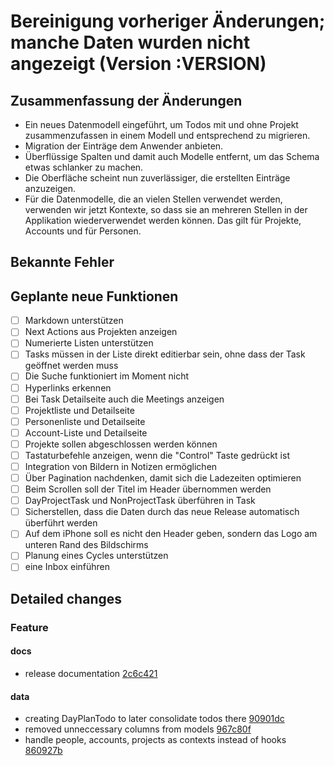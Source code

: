 # Bereinigung vorheriger Änderungen; manche Daten wurden nicht angezeigt (Version :VERSION)

## Zusammenfassung der Änderungen

- Ein neues Datenmodell eingeführt, um Todos mit und ohne Projekt zusammenzufassen in einem Modell und entsprechend zu migrieren.
- Migration der Einträge dem Anwender anbieten.
- Überflüssige Spalten und damit auch Modelle entfernt, um das Schema etwas schlanker zu machen.
- Die Oberfläche scheint nun zuverlässiger, die erstellten Einträge anzuzeigen.
- Für die Datenmodelle, die an vielen Stellen verwendet werden, verwenden wir jetzt Kontexte, so dass sie an mehreren Stellen in der Applikation wiederverwendet werden können. Das gilt für Projekte, Accounts und für Personen.

## Bekannte Fehler

## Geplante neue Funktionen

- [ ] Markdown unterstützen
- [ ] Next Actions aus Projekten anzeigen
- [ ] Numerierte Listen unterstützen
- [ ] Tasks müssen in der Liste direkt editierbar sein, ohne dass der Task geöffnet werden muss
- [ ] Die Suche funktioniert im Moment nicht
- [ ] Hyperlinks erkennen
- [ ] Bei Task Detailseite auch die Meetings anzeigen
- [ ] Projektliste und Detailseite
- [ ] Personenliste und Detailseite
- [ ] Account-Liste und Detailseite
- [ ] Projekte sollen abgeschlossen werden können
- [ ] Tastaturbefehle anzeigen, wenn die "Control" Taste gedrückt ist
- [ ] Integration von Bildern in Notizen ermöglichen
- [ ] Über Pagination nachdenken, damit sich die Ladezeiten optimieren
- [ ] Beim Scrollen soll der Titel im Header übernommen werden
- [ ] DayProjectTask und NonProjectTask überführen in Task
- [ ] Sicherstellen, dass die Daten durch das neue Release automatisch überführt werden
- [ ] Auf dem iPhone soll es nicht den Header geben, sondern das Logo am unteren Rand des Bildschirms
- [ ] Planung eines Cycles unterstützen
- [ ] eine Inbox einführen

## Detailed changes

### Feature

#### docs

- release documentation [2c6c421](https://github.com/cabcookie/personal-crm/commit/2c6c42113cd58151f02451b5289a17bd2ea2bd31)

#### data

- creating DayPlanTodo to later consolidate todos there [90901dc](https://github.com/cabcookie/personal-crm/commit/90901dcd3d2ba5ad45f8d4e918c08a07b16bee10)
- removed unneccessary columns from models [967c80f](https://github.com/cabcookie/personal-crm/commit/967c80f02e7dfc678a9c013f06e8febe028f52a9)
- handle people, accounts, projects as contexts instead of hooks [860927b](https://github.com/cabcookie/personal-crm/commit/860927b40656aa62ef31b4af46980ac3d708c677)
